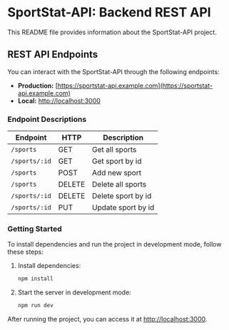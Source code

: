 # SportStat-API: Backend REST API

This README file provides information about the SportStat-API project.

## REST API Endpoints

You can interact with the SportStat-API through the following endpoints:

- **Production:** [https://sportstat-api.example.com](https://sportstat-api.example.com)
- **Local:** [http://localhost:3000](http://localhost:3000)

### Endpoint Descriptions

| Endpoint      | HTTP   | Description        |
| ------------- | ------ | ------------------ |
| `/sports`     | GET    | Get all sports     |
| `/sports/:id` | GET    | Get sport by id    |
| `/sports`     | POST   | Add new sport      |
| `/sports`     | DELETE | Delete all sports  |
| `/sports/:id` | DELETE | Delete sport by id |
| `/sports/:id` | PUT    | Update sport by id |

### Getting Started

To install dependencies and run the project in development mode, follow these steps:

1. Install dependencies:

   ```sh
   npm install
   ```

2. Start the server in development mode:
   ```sh
   npm run dev
   ```

After running the project, you can access it at [http://localhost:3000](http://localhost:3000).
